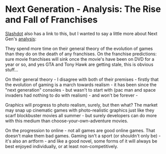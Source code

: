 Next Generation - Analysis: The Rise and Fall of Franchises
=========================================

[Slashdot](http://games.slashdot.org/article.pl?sid=06/04/05/1338222&from=rss) also has a link to this, but I wanted to say a little more about Next Gen's [analysis](http://www.next-gen.biz/index.php?option=com_content&task=view&id=2672&amp;amp;Itemid=2&limit=1&limitstart=0):

They spend more time on their general theory of the evolution of games than they do on the death of any franchises. On the franchise predictions: sure movie franchises will sink once the movie's have been on DVD for a year or so, and yes GTA and Tony Hawk are getting stale, this is obvious stuff...

On their general theory - I disagree with both of their premises - firstly that the evolution of gaming is a march towards realism - it has been since the "next generation" consoles - but wasn't to start with (pac man and space invaders had nothing to do with realism) - and won't be forever -

Graphics will progress to photo realism, surely, but then what? The market may snap up cinematic games with photo-realistic graphics just like they scarf blockbuster movies all summer - but surely developers can do more with this medium than choose-your-own-adventure movies.

On the progression to online - not all games are good online games. That doesn't make them bad games. Gaming isn't a sport (or shouldn't only be) - it's also an artform - and like a good novel, some forms of it will always be best enjoyed individually, or at least non-competitively.

